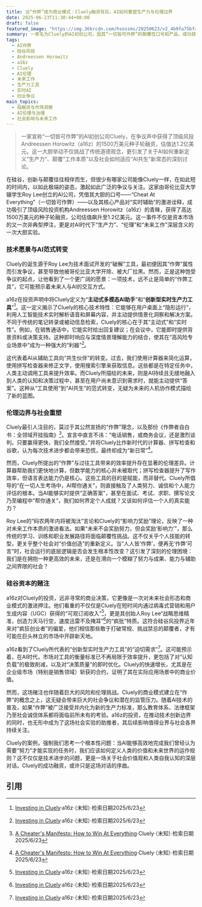 ```yaml
---
title: 当“作弊”成为商业模式：Cluely融资背后，AI如何重塑生产力与伦理边界
date: 2025-06-23T11:30:44+08:00
draft: false
featured_image: "https://img.36krcdn.com/hsossms/20250623/v2_4b9fa75bf45f434b98dfde9ffcd1fe9c@5888275_oswg784931oswg1080oswg723_img_000?x-oss-process=image/format,jpg/interlace,1"
summary: 一家名为Cluely的AI初创公司，因其“一切皆可作弊”的颠覆性口号和产品，成功获得顶级风投a16z的1500万美元种子轮融资，估值达1.2亿美元。该公司旨在提供“主动式多模态AI助手”，实时辅助用户完成各项任务，挑战了传统的生产力观念和职业伦理。这一投资不仅体现了硅谷对激进创新的青睐，也引发了关于AI如何重塑未来工作、个人能力评估及社会诚信体系的深刻思考。
tags: 
  - AI作弊
  - 硅谷风投
  - Andreessen Horowitz
  - a16z
  - Cluely
  - AI伦理
  - 未来工作
  - 生产力工具
  - 实时AI
  - 创业争议
main_topics: 
  - 投融资与市场洞察
  - AI伦理与治理
  - 社会影响与未来工作
---
```


> 一家宣称“一切皆可作弊”的AI初创公司Cluely，在争议声中获得了顶级风投Andreessen Horowitz（a16z）的1500万美元种子轮融资，估值达1.2亿美元。这一大胆举动不仅挑战了传统道德观念，更引发了关于AI如何重新定义“生产力”、颠覆“工作本质”以及社会如何适应“AI共生”新常态的深刻讨论。

在硅谷，创新与颠覆往往相伴而生，但很少有哪家公司能像Cluely一样，在如此短的时间内，以如此极端的姿态，激起如此广泛的争议与关注。这家由哥伦比亚大学辍学生Roy Lee创立的AI公司，凭借其大胆的口号——“Cheat At Everything”（一切皆可作弊）——以及其核心产品对“实时辅助”的激进诠释，成功吸引了顶级风险投资机构Andreessen Horowitz（a16z）的青睐，获得了高达1500万美元的种子轮融资，公司估值飙升至1.2亿美元。这一事件不仅是资本市场的又一次非典型押注，更是对AI时代下“生产力”、“伦理”和“未来工作”深层含义的一次大胆实验。

### 技术愿景与AI范式转变

Cluely的诞生源于Roy Lee为技术面试开发的“破解”工具，最初便因其“作弊”属性而引发争议，甚至导致他被哥伦比亚大学开除、被大厂拉黑。然而，正是这种饱受争议的起点，让他看到了一个更广阔的愿景：一项技术，远不止是简单的“作弊工具”，它可能预示着未来人与AI的交互方式。

a16z在投资声明中将Cluely定义为“**主动式多模态AI助手**”和“**创新型实时生产力工具**”[^5]。这一定义揭示了Cluely的核心技术特性：它能够在用户桌面上“隐形运行”，利用人工智能技术实时解析语音和屏幕内容，并主动提供情景化洞察和解决方案。不同于传统的笔记转录或被动信息检索，Cluely的核心在于其“主动式”和“实时性”。例如，在销售通话中，它能实时给出回复建议；在会议中，它能即时提供背景资料或决策支持。这种即时响应与深度情景理解能力的结合，使其在“高风险专业场景中”成为一种强大的“利器”[^5]。

这代表着AI从辅助工具向“共生伙伴”的转变。过去，我们使用计算器来简化运算，使用拼写检查器来修正文字，使用搜索引擎来获取信息。这些都是在特定任务中，人类主动调用工具来提升效率。而Cluely所描绘的未来，则是AI持续且无缝地融入到人类的认知和决策过程中，甚至在用户尚未意识到需求时，就能主动提供“答案”。这种从“工具使用”到“AI共生”的范式转变，无疑为未来的人机协作模式描绘了新的蓝图。

### 伦理边界与社会重塑

Cluely最引人注目的，莫过于其公然宣扬的“作弊”理念，以及那份《作弊者自白书：全领域开挂指南》[^4]。宣言中直言不讳：“电话销售，或商务会议，还是激烈谈判。只要赢得更快，我们全然接受。”并将Cluely比作新时代的计算器、拼写检查和谷歌，认为每次技术进步都会带来恐慌，最终却成为“新日常”[^4]。

然而，Cluely所提出的“作弊”与过往工具带来的效率提升存在显著的伦理差异。计算器帮助我们更快地计算，但数学能力的核心并未被取代；拼写检查器提升了写作效率，但语言表达能力仍是核心。这些工具的目的是赋能，而非替代。Cluely所倡导的“在一切人生考场中，AI帮你通关”，则直接触及了人类努力、诚信和个人能力评估的根本。当AI能够实时提供“正确答案”，甚至在面试、考试、求职、撰写论文乃至编程中“帮你通关”，我们如何界定个人成就？又该如何评估一个人的真实能力？

Roy Lee的“码农两年内将被淘汰”言论和Cluely的“影响力奖励”理论，反映了一种对未来工作本质的激进看法。如果“未来不会奖励努力，但会奖励‘影响力’”，那么传统的学习、训练和职业发展路径将面临颠覆性挑战。这不仅关乎个人技能的转型，更关乎整个社会对“价值创造”的重新定义。当“人人皆‘作弊’，便再无‘作弊’可言”时，社会运行的底层逻辑是否会发生根本性改变？这引发了深刻的伦理困境：我们是在拥抱一种更高效的未来，还是在滑向一个模糊了努力与成果、能力与辅助之间界限的社会？

### 硅谷资本的赌注

a16z对Cluely的投资，远非寻常的商业决策，它更像是一次对未来社会形态和商业模式的激进押注。他们看重的不仅仅是Cluely在短时间内通过病毒式营销和用户生成内容（UGC）获得的“可观订阅收入”[^5]，更是其创始人Roy Lee“战略思维精准，创造力天马行空，速度迅雷不及掩耳”[^5]的“疯批”特质。这符合硅谷风投界近年来对“疯狂创业者”的偏爱，他们相信那些敢于打破常规、挑战禁忌的颠覆者，才有可能在巨头林立的市场中开辟新天地。

a16z看到了Cluely所代表的“创新型实时生产力工具”的“迫切需求”[^5]。这可能预示着，在AI时代，市场对工具的衡量标准已不再局限于效率提升，更包括了对“认知负载”的极致削减，以及对“决策质量”的即时优化。Cluely的快速增长，尤其是在企业级市场（特别是销售领域）斩获的合约，证明了其在实际应用场景中的商业价值。

然而，这场赌注也伴随着巨大的风险和伦理挑战。Cluely的商业模式建立在“作弊”的概念之上，这无疑会带来巨大的社会争议和潜在的监管压力。随着AI技术的普及，如果“作弊”被广泛接受并内化为新的生产力标准，那么教育体系、法律框架乃至社会诚信体系都将面临前所未有的考验。a16z的投资，在推动技术创新边界的同时，也无形中成为了这场社会实验的助推者，其后续影响值得业界与社会各界持续关注。

Cluely的案例，强制我们思考一个根本性问题：当AI能够高效地完成我们曾经认为需要“努力”才能实现的任务时，我们应该如何定义人类的价值和未来世界的运作规则？这不仅仅是技术进步的问题，更是一场关于社会价值观和人类自我认知的深层对话。Cluely的成功融资，或许只是这场对话的序曲。

## 引用

[^1]: [全网骂他AI作弊狗，硅谷风投反手砸1.2亿，这届VC就爱疯批创业者](https://www.36kr.com/p/3348348811598722)·36氪·新智元（2025/6/23）·检索日期2025/6/23
[^2]: [全网骂他AI作弊狗，硅谷风投反手砸1.2亿！这届VC就爱疯批创业者](https://m.163.com/news/sub/T1472562728078.html)·网易·新智元（2025/6/22）·检索日期2025/6/23
[^3]: [Andreessen Horowitz Backs AI Startup With Slogan Cheat at Everything](https://www.bloomberg.com/news/articles/2025-06-21/andreessen-horowitz-backs-ai-startup-with-slogan-cheat-at-everything?srnd=phx-technology)·Bloomberg·（2025/6/21）·检索日期2025/6/23
[^4]: [A Cheater's Manifesto: How to Win At Everything](https://cluely.com/manifesto)·Cluely·（未知）·检索日期2025/6/23
[^5]: [Investing in Cluely](https://a16z.com/announcement/investing-in-cluely/)·a16z·（未知）·检索日期2025/6/23

